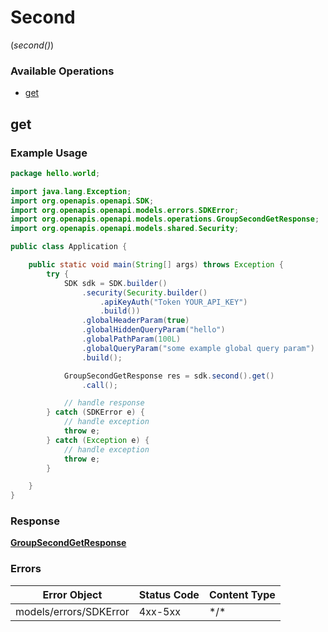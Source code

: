 # Second
(*second()*)

### Available Operations

* [get](#get)

## get

### Example Usage

```java
package hello.world;

import java.lang.Exception;
import org.openapis.openapi.SDK;
import org.openapis.openapi.models.errors.SDKError;
import org.openapis.openapi.models.operations.GroupSecondGetResponse;
import org.openapis.openapi.models.shared.Security;

public class Application {

    public static void main(String[] args) throws Exception {
        try {
            SDK sdk = SDK.builder()
                .security(Security.builder()
                    .apiKeyAuth("Token YOUR_API_KEY")
                    .build())
                .globalHeaderParam(true)
                .globalHiddenQueryParam("hello")
                .globalPathParam(100L)
                .globalQueryParam("some example global query param")
                .build();

            GroupSecondGetResponse res = sdk.second().get()
                .call();

            // handle response
        } catch (SDKError e) {
            // handle exception
            throw e;
        } catch (Exception e) {
            // handle exception
            throw e;
        }

    }
}
```




### Response

**[GroupSecondGetResponse](../../models/operations/GroupSecondGetResponse.md)**
### Errors

| Error Object           | Status Code            | Content Type           |
| ---------------------- | ---------------------- | ---------------------- |
| models/errors/SDKError | 4xx-5xx                | \*\/*                  |
